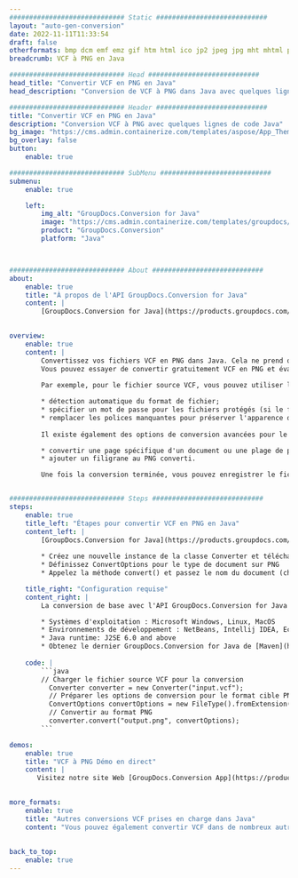 ```yaml
---
############################# Static ############################
layout: "auto-gen-conversion"
date: 2022-11-11T11:33:54
draft: false
otherformats: bmp dcm emf emz gif htm html ico jp2 jpeg jpg mht mhtml png psb psd svg svgz tga tif tiff webp wmf wmz
breadcrumb: VCF à PNG en Java

############################# Head ############################
head_title: "Convertir VCF en PNG en Java"
head_description: "Conversion de VCF à PNG dans Java avec quelques lignes de code. Convertissez plus de 160 formats de fichiers à l'aide de l'API de conversion de documents GroupDocs pour Java"

############################# Header ############################
title: "Convertir VCF en PNG en Java"
description: "Conversion VCF à PNG avec quelques lignes de code Java"
bg_image: "https://cms.admin.containerize.com/templates/aspose/App_Themes/V3/images/bg/header1.png"
bg_overlay: false
button:
    enable: true

############################# SubMenu ############################
submenu:
    enable: true

    left:
        img_alt: "GroupDocs.Conversion for Java"
        image: "https://cms.admin.containerize.com/templates/groupdocs/images/product-logos/90x90-noborder/groupdocs-conversion-java.png"
        product: "GroupDocs.Conversion"
        platform: "Java"



############################# About ############################
about:
    enable: true
    title: "À propos de l'API GroupDocs.Conversion for Java"
    content: |
        [GroupDocs.Conversion for Java](https://products.groupdocs.com/conversion/java/) est une API de conversion de format de fichier avancée pour la conversion entre les formats d'image et de document populaires tels que Microsoft Office, OpenDocument, PDF, HTML, e-mail, CAO. et bien plus encore avec seulement quelques lignes de code. L'API native détecte automatiquement les formats des documents originaux et propose de nombreuses options de personnalisation des documents convertis. Outre la fonction d'extraction d'informations d'un document, il prend également en charge la mise en cache des résultats de conversion sur le disque local par défaut. Cependant, tout type de stockage de cache peut être pris en charge en implémentant les interfaces appropriées - Amazon S3, Dropbox, Google Drive, Windows Azure, Reddis ou tout autre.
    

overview:
    enable: true
    content: |
        Convertissez vos fichiers VCF en PNG dans Java. Cela ne prend que quelques lignes de code Java sur n'importe quelle plate-forme de votre choix, telle que Windows, Linux, macOS.
        Vous pouvez essayer de convertir gratuitement VCF en PNG et évaluer la qualité des résultats de conversion. En plus des scripts de conversion de fichiers simples, vous pouvez essayer des options plus sophistiquées pour charger le fichier source VCF et stocker la sortie PNG. 
        
        Par exemple, pour le fichier source VCF, vous pouvez utiliser les options de chargement suivantes :

        * détection automatique du format de fichier;
        * spécifier un mot de passe pour les fichiers protégés (si le format de fichier le prend en charge);
        * remplacer les polices manquantes pour préserver l'apparence du document.
        
        Il existe également des options de conversion avancées pour le fichier PNG :

        * convertir une page spécifique d'un document ou une plage de pages;
        * ajouter un filigrane au PNG converti.

        Une fois la conversion terminée, vous pouvez enregistrer le fichier PNG dans votre chemin de fichier local ou dans un stockage tiers tel que FTP, Amazon S3, Google Drive, Dropbox, etc. Veuillez noter - pour convertir VCF à PNG, vous n'avez pas besoin d'installer de logiciel supplémentaire, tel que MS Office, Open Office, Adobe Acrobat Reader, etc.


############################# Steps ############################
steps:
    enable: true
    title_left: "Étapes pour convertir VCF en PNG en Java"
    content_left: |
        [GroupDocs.Conversion for Java](https://products.groupdocs.com/conversion/java/) permet aux développeurs de convertir facilement le fichier VCF en PNG avec quelques lignes de code.
        
        * Créez une nouvelle instance de la classe Converter et téléchargez le fichier VCF avec le chemin complet
        * Définissez ConvertOptions pour le type de document sur PNG
        * Appelez la méthode convert() et passez le nom du document (chemin complet) et le format (PNG) en tant que paramètre

    title_right: "Configuration requise"
    content_right: |
        La conversion de base avec l'API GroupDocs.Conversion for Java peut être effectuée avec seulement quelques lignes de code. Nos API sont prises en charge sur toutes les principales plates-formes et systèmes d'exploitation. Avant d'exécuter le code ci-dessous, assurez-vous que les prérequis suivants sont installés sur votre système.

        * Systèmes d'exploitation : Microsoft Windows, Linux, MacOS
        * Environnements de développement : NetBeans, Intellij IDEA, Eclipse, etc.
        * Java runtime: J2SE 6.0 and above
        * Obtenez le dernier GroupDocs.Conversion for Java de [Maven](https://repository.groupdocs.com/webapp/#/artifacts/browse/tree/General/repo/com/groupdocs/groupdocs-conversion)
         
    code: |
        ```java    
        // Charger le fichier source VCF pour la conversion
          Converter converter = new Converter("input.vcf");
          // Préparer les options de conversion pour le format cible PNG
          ConvertOptions convertOptions = new FileType().fromExtension("png").getConvertOptions();
          // Convertir au format PNG
          converter.convert("output.png", convertOptions);
        ```

demos:
    enable: true
    title: "VCF à PNG Démo en direct"
    content: |
       Visitez notre site Web [GroupDocs.Conversion App](https://products.groupdocs.app/conversion/family) et essayez la conversion VCF à PNG maintenant. La démo gratuite présente les avantages suivants
          

more_formats:
    enable: true
    title: "Autres conversions VCF prises en charge dans Java"
    content: "Vous pouvez également convertir VCF dans de nombreux autres formats de fichiers. Veuillez consulter la liste ci-dessous."
       
       
back_to_top:
    enable: true
---
```

